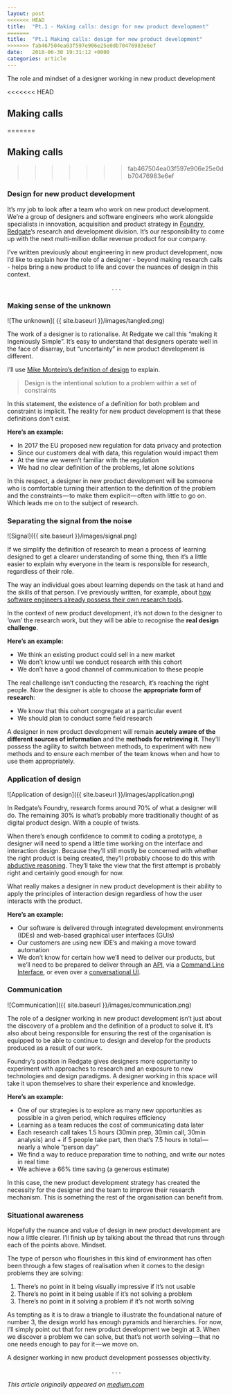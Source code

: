 ```yaml
---
layout: post
<<<<<<< HEAD
title:  "Pt.1 - Making calls: design for new product development"
=======
title:  "Pt.1 Making calls: design for new product development"
>>>>>>> fab467504ea03f597e906e25e0db70476983e6ef
date:   2018-06-30 19:31:12 +0000
categories: article
---
```


The role and mindset of a designer working in new product development

<<<<<<< HEAD
## Making calls
=======
## Making calls 
>>>>>>> fab467504ea03f597e906e25e0db70476983e6ef
### Design for new product development 

It’s my job to look after a team who work on new product development. We’re a group of designers and software engineers who work alongside specialists in innovation, acquisition and product strategy in [Foundry](https://www.red-gate.com/foundry/), [Redgate](https://www.red-gate.com/)’s research and development division. It’s our responsibility to come up with the next multi-million dollar revenue product for our company.

I’ve written previously about engineering in new product development, now I’d like to explain how the role of a designer - beyond making research calls - helps bring a new product to life and cover the nuances of design in this context.

<p style="text-align: center">. . .</p>

### Making sense of the unknown

![The unknown]( {{ site.baseurl }}/images/tangled.png)

The work of a designer is to rationalise. At Redgate we call this “making it Ingeniously Simple”. It’s easy to understand that designers operate well in the face of disarray, but “uncertainty” in new product development is different.

I’ll use [Mike Monteiro’s definition of design](https://muledesign.com/2017/07/a-designers-code-of-ethics) to explain.

> Design is the intentional solution to a problem within a set of constraints

In this statement, the existence of a definition for both problem and constraint is implicit. The reality for new product development is that these definitions don’t exist.

**Here’s an example:**

+ In 2017 the EU proposed new regulation for data privacy and protection
+ Since our customers deal with data, this regulation would impact them
+ At the time we weren’t familiar with the regulation
+ We had no clear definition of the problems, let alone solutions

In this respect, a designer in new product development will be someone who is comfortable turning their attention to the definition of the problem and the constraints — to make them explicit — often with little to go on. Which leads me on to the subject of research.

### Separating the signal from the noise

![Signal]({{ site.baseurl }}/images/signal.png)

If we simplify the definition of research to mean a process of learning designed to get a clearer understanding of some thing, then it’s a little easier to explain why everyone in the team is responsible for research, regardless of their role.

The way an individual goes about learning depends on the task at hand and the skills of that person. I’ve previously written, for example, about [how software engineers already possess their own research tools](/article/2018/09/30/unusual-tools.html).

In the context of new product development, it’s not down to the designer to ‘own’ the research work, but they will be able to recognise the **real design challenge**.

**Here’s an example:**

+ We think an existing product could sell in a new market
+ We don’t know until we conduct research with this cohort
+ We don’t have a good channel of communication to these people

The real challenge isn’t conducting the research, it’s reaching the right people. Now the designer is able to choose the **appropriate form of research**:

+ We know that this cohort congregate at a particular event
+ We should plan to conduct some field research

A designer in new product development will remain **acutely aware of the different sources of information** and the **methods for retrieving it**. They’ll possess the agility to switch between methods, to experiment with new methods and to ensure each member of the team knows when and how to use them appropriately.

### Application of design

![Application of design]({{ site.baseurl }}/images/application.png)

In Redgate’s Foundry, research forms around 70% of what a designer will do. The remaining 30% is what’s probably more traditionally thought of as digital product design. With a couple of twists.

When there’s enough confidence to commit to coding a prototype, a designer will need to spend a little time working on the interface and interaction design. Because they’ll still mostly be concerned with whether the right product is being created, they’ll probably choose to do this with [abductive reasoning](http://www.jonkolko.com/writingAbductiveThinking.php). They’ll take the view that the first attempt is probably right and certainly good enough for now.

What really makes a designer in new product development is their ability to apply the principles of interaction design regardless of how the user interacts with the product.

**Here’s an example:**

+ Our software is delivered through integrated development environments (IDEs) and web-based graphical user interfaces (GUIs)
+ Our customers are using new IDE’s and making a move toward automation
+ We don’t know for certain how we’ll need to deliver our products, but we’ll need to be prepared to deliver through an [API](https://en.wikipedia.org/wiki/Application_programming_interface), via a [Command Line Interface](https://en.wikipedia.org/wiki/Command-line_interface), or even over a [conversational UI](https://www.red-gate.com/blog/database-development/alexa-redgate-create-skill-sql-clone).

### Communication

![Communication]({{ site.baseurl }}/images/communication.png)

The role of a designer working in new product development isn’t just about the discovery of a problem and the definition of a product to solve it. It’s also about being responsible for ensuring the rest of the organisation is equipped to be able to continue to design and develop for the products produced as a result of our work.

Foundry’s position in Redgate gives designers more opportunity to experiment with approaches to research and an exposure to new technologies and design paradigms. A designer working in this space will take it upon themselves to share their experience and knowledge.

**Here’s an example:**

+ One of our strategies is to explore as many new opportunities as possible in a given period, which requires efficiency
+ Learning as a team reduces the cost of communicating data later
+ Each research call takes 1.5 hours (30min prep, 30min call, 30min analysis) and + if 5 people take part, then that’s 7.5 hours in total — nearly a whole “person day”
+ We find a way to reduce preparation time to nothing, and write our notes in real time
+ We achieve a 66% time saving (a generous estimate)

In this case, the new product development strategy has created the necessity for the designer and the team to improve their research mechanism. This is something the rest of the organisation can benefit from.

### Situational awareness

Hopefully the nuance and value of design in new product development are now a little clearer. I’ll finish up by talking about the thread that runs through each of the points above. Mindset.

The type of person who flourishes in this kind of environment has often been through a few stages of realisation when it comes to the design problems they are solving:

1. There’s no point in it being visually impressive if it’s not usable
2. There’s no point in it being usable if it’s not solving a problem
3. There’s no point in it solving a problem if it’s not worth solving
 
As tempting as it is to draw a triangle to illustrate the foundational nature of number 3, the design world has enough pyramids and hierarchies. For now, I’ll simply point out that for new product development we begin at 3. When we discover a problem we can solve, but that’s not worth solving — that no one needs enough to pay for it — we move on.

A designer working in new product development possesses objectivity.

<p style="text-align: center">. . .</p>

_This article originally appeared on [medium.com](https://medium.com/@jonny_robots)_
